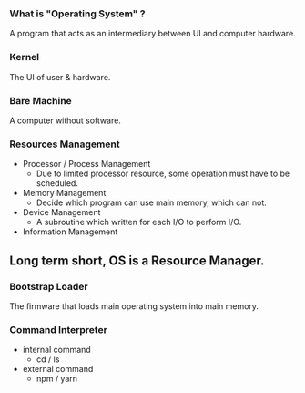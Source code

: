 ### What is "Operating System" ?

A program that acts as an intermediary between UI and computer hardware.

### Kernel

The UI of user & hardware.

### Bare Machine

A computer without software.

### Resources Management

- Processor / Process Management
    - Due to limited processor resource, some operation must have to be scheduled.
- Memory Management
    - Decide which program can use main memory, which can not.
- Device Management
    - A subroutine which written for each I/O to perform I/O.
- Information Management

## Long term short, OS is a Resource Manager.

### Bootstrap Loader

The firmware that loads main operating system into main memory.

### Command  Interpreter

- internal command
    - cd / ls
- external command
    - npm / yarn